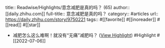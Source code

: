 title:: Readwise/Highlights/意念减肥是真的吗？ (65)
author:: [[daily.zhihu.com]]
full-title:: 意念减肥是真的吗？
category:: #articles
url:: https://daily.zhihu.com/story/9750221
tags:: #[[favorite]] #[[inoreader]] #[[read]] #[[star]]

- 减肥怎么这么难啊！就没有“无痛”减肥吗？ ([View Highlight](https://read.readwise.io/read/01g77ngsge4j4jcwfnke6z5jmf)) #Highlight #[[2022-07-06]]